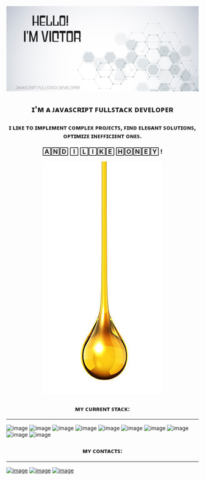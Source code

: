 ![GitHub Header Banner](./assets/GitHub-header.jpg)

<h2 align="center">ɪ'ᴍ ᴀ ᴊᴀᴠᴀꜱᴄʀɪᴘᴛ ꜰᴜʟʟꜱᴛᴀᴄᴋ ᴅᴇᴠᴇʟᴏᴘᴇʀ</h2>
<h3 align="center">ɪ ʟɪᴋᴇ ᴛᴏ ɪᴍᴘʟᴇᴍᴇɴᴛ ᴄᴏᴍᴘʟᴇx ᴘʀᴏᴊᴇᴄᴛꜱ, ꜰɪɴᴅ ᴇʟᴇɢᴀɴᴛ ꜱᴏʟᴜᴛɪᴏɴꜱ, <br /> ᴏᴘᴛɪᴍɪᴢᴇ ɪɴᴇꜰꜰɪᴄɪᴇɴᴛ ᴏɴᴇꜱ. <br /> <br /> 🄰🄽🄳  🄸  🄻🄸🄺🄴   🄷🄾🄽🄴🅈 ! </h3>

<div align="center"><img src ="./assets/honey.jpg" /></div>


<h3 align="center"> ᴍʏ ᴄᴜʀʀᴇɴᴛ ꜱᴛᴀᴄᴋ: </h3>
<hr />

![image](https://img.shields.io/badge/JavaScript-323330?style=for-the-badge&logo=javascript&logoColor=F7DF1E) ![image](	https://img.shields.io/badge/Node.js-339933?style=for-the-badge&logo=nodedotjs&logoColor=white) ![image](	https://img.shields.io/badge/Express.js-000000?style=for-the-badge&logo=express&logoColor=white) ![image](https://img.shields.io/badge/Socket.io-010101?&style=for-the-badge&logo=Socket.io&logoColor=white)  ![image](https://img.shields.io/badge/PostgreSQL-316192?style=for-the-badge&logo=postgresql&logoColor=white) ![image](https://img.shields.io/badge/Sequelize-52B0E7?style=for-the-badge&logo=Sequelize&logoColor=white)  ![image](https://img.shields.io/badge/HTML5-E34F26?style=for-the-badge&logo=html5&logoColor=white) ![image](https://img.shields.io/badge/CSS3-1572B6?style=for-the-badge&logo=css3&logoColor=white) ![image](https://img.shields.io/badge/React-20232A?style=for-the-badge&logo=react&logoColor=61DAFB)  ![image](https://img.shields.io/badge/Redux-593D88?style=for-the-badge&logo=redux&logoColor=white) 

<h3 align="center"> ᴍʏ ᴄᴏɴᴛᴀᴄᴛꜱ: </h3>
<hr />

[![image](https://img.shields.io/badge/LinkedIn-0077B5?style=for-the-badge&logo=linkedin&logoColor=white)](https://www.linkedin.com/in/vkarvatsky/) [![image](https://img.shields.io/badge/WhatsApp-25D366?style=for-the-badge&logo=whatsapp&logoColor=white)](https://api.whatsapp.com/send?phone=9647630404) [![image](https://img.shields.io/badge/Telegram-2CA5E0?style=for-the-badge&logo=telegram&logoColor=white)](https://t.me/karvats/)

<!--
**VictorKarvatsky/VictorKarvatsky** is a ✨ _special_ ✨ repository because its `README.md` (this file) appears on your GitHub profile.

Here are some ideas to get you started:

- 🔭 I’m currently working on ...
- 🌱 I’m currently learning ...
- 👯 I’m looking to collaborate on ...
- 🤔 I’m looking for help with ...
- 💬 Ask me about ...
- 📫 How to reach me: ...
- 😄 Pronouns: ...
- ⚡ Fun fact: ...
-->
